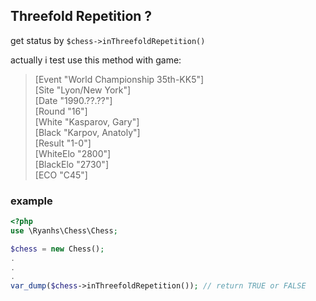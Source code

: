 ## Threefold Repetition ?

get status by `$chess->inThreefoldRepetition()`

actually i test use this method with game:
> [Event "World Championship 35th-KK5"]  
> [Site "Lyon/New York"]  
> [Date "1990.??.??"]  
> [Round "16"]  
> [White "Kasparov, Gary"]  
> [Black "Karpov, Anatoly"]  
> [Result "1-0"]  
> [WhiteElo "2800"]  
> [BlackElo "2730"]  
> [ECO "C45"]  


### example
```php
<?php
use \Ryanhs\Chess\Chess;

$chess = new Chess();
.
.
.
var_dump($chess->inThreefoldRepetition()); // return TRUE or FALSE
```
